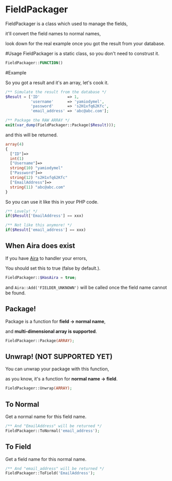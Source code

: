 # FieldPackager

FieldPackager is a class which used to manage the fields,

it'll convert the field names to normal names,

look down for the real example once you got the result from your database.

#Usage
FieldPackager is a static class, so you don't need to construst it.

```php
FieldPackager::FUNCTION()
```

#Example

So you got a result and it's an array, let's cook it.

```php
/** Simulate the result from the database */
$Result = ['ID'            => 1,
           'username'      => 'yamiodymel',
           'password'      => 's2H1xfq62Kfc',
           'email_address' => 'abc@abc.com'];

/** Package the RAW ARRAY */
exit(var_dump(FieldPackager::Package($Result)));
```

and this will be returned.

```php
array(4) 
{
  ["ID"]=>
  int(1)
  ["Username"]=>
  string(10) "yamiodymel"
  ["Password"]=>
  string(12) "s2H1xfq62Kfc"
  ["EmailAddress"]=>
  string(11) "abc@abc.com"
}

```

So you can use it like this in your PHP code.

```php
/** Lovely! */
if($Result['EmailAddress'] == xxx)

/** Not like this anymore! */
if($Result['email_address'] == xxx)
```

## When Aira does exist

If you have [Aira](http://github.com/TeaMeow/Aira) to handler your errors,

You should set this to true (false by default.).

```php
FieldPackager::$HasAira = true;
```

and `Aira::Add('FIELDER_UNKNOWN')` will be called once the field name cannot be found.

## Package!

Package is a function for **field -> normal name**,

and **multi-dimensional array is supported**.

```php
FieldPackager::Package(ARRAY);
```

## Unwrap! (NOT SUPPORTED YET)

You can unwrap your package with this function,

as you know, it's a function for **normal name -> field**.

```php
FieldPackager::Unwrap(ARRAY);
```

## To Normal

Get a normal name for this field name.

```php
/** And "EmailAddress" will be returned */
FieldPackager::ToNormal('email_address');
```

## To Field

Get a field name for this normal name.

```php
/** And "email_address" will be returned */
FieldPackager::ToField('EmailAddress');
```
